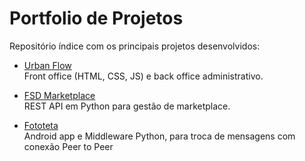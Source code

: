 # Portfolio de Projetos

Repositório índice com os principais projetos desenvolvidos:

- [Urban Flow](https://github.com/MatiasCA04/public/tree/main/UrbanFlow)  
  Front office (HTML, CSS, JS) e back office administrativo.

- [FSD Marketplace](https://github.com/MatiasCA04/public/tree/main/FSD(Python))  
  REST API em Python para gestão de marketplace.

- [Fototeta](https://github.com/MatiasCA04/public/tree/main/Fototeta)    
  Android app e Middleware Python, para troca de mensagens com conexão Peer to Peer
